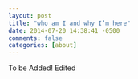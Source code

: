 ```yaml
---
layout: post
title: "who am I and why I’m here"
date: 2014-07-20 14:38:41 -0500
comments: false
categories: [about] 
---
```


To be Added! Edited

